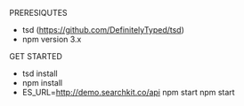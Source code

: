 PRERESIQUTES
- tsd (https://github.com/DefinitelyTyped/tsd)
- npm version 3.x

GET STARTED
- tsd install
- npm install
- ES_URL=http://demo.searchkit.co/api npm start
npm start
